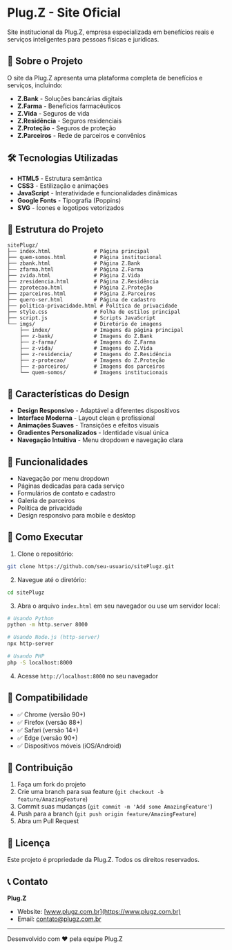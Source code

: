 # Plug.Z - Site Oficial

Site institucional da Plug.Z, empresa especializada em benefícios reais e serviços inteligentes para pessoas físicas e jurídicas.

## 🚀 Sobre o Projeto

O site da Plug.Z apresenta uma plataforma completa de benefícios e serviços, incluindo:

- **Z.Bank** - Soluções bancárias digitais
- **Z.Farma** - Benefícios farmacêuticos
- **Z.Vida** - Seguros de vida
- **Z.Residência** - Seguros residenciais
- **Z.Proteção** - Seguros de proteção
- **Z.Parceiros** - Rede de parceiros e convênios

## 🛠️ Tecnologias Utilizadas

- **HTML5** - Estrutura semântica
- **CSS3** - Estilização e animações
- **JavaScript** - Interatividade e funcionalidades dinâmicas
- **Google Fonts** - Tipografia (Poppins)
- **SVG** - Ícones e logotipos vetorizados

## 📁 Estrutura do Projeto

```
sitePlugz/
├── index.html              # Página principal
├── quem-somos.html         # Página institucional
├── zbank.html              # Página Z.Bank
├── zfarma.html             # Página Z.Farma
├── zvida.html              # Página Z.Vida
├── zresidencia.html        # Página Z.Residência
├── zprotecao.html          # Página Z.Proteção
├── zparceiros.html         # Página Z.Parceiros
├── quero-ser.html          # Página de cadastro
├── politica-privacidade.html # Política de privacidade
├── style.css               # Folha de estilos principal
├── script.js               # Scripts JavaScript
└── imgs/                   # Diretório de imagens
    ├── index/              # Imagens da página principal
    ├── z-bank/             # Imagens do Z.Bank
    ├── z-farma/            # Imagens do Z.Farma
    ├── z-vida/             # Imagens do Z.Vida
    ├── z-residencia/       # Imagens do Z.Residência
    ├── z-protecao/         # Imagens do Z.Proteção
    ├── z-parceiros/        # Imagens dos parceiros
    └── quem-somos/         # Imagens institucionais
```

## 🎨 Características do Design

- **Design Responsivo** - Adaptável a diferentes dispositivos
- **Interface Moderna** - Layout clean e profissional
- **Animações Suaves** - Transições e efeitos visuais
- **Gradientes Personalizados** - Identidade visual única
- **Navegação Intuitiva** - Menu dropdown e navegação clara

## 🌟 Funcionalidades

- Navegação por menu dropdown
- Páginas dedicadas para cada serviço
- Formulários de contato e cadastro
- Galeria de parceiros
- Política de privacidade
- Design responsivo para mobile e desktop

## 🚀 Como Executar

1. Clone o repositório:
```bash
git clone https://github.com/seu-usuario/sitePlugz.git
```

2. Navegue até o diretório:
```bash
cd sitePlugz
```

3. Abra o arquivo `index.html` em seu navegador ou use um servidor local:
```bash
# Usando Python
python -m http.server 8000

# Usando Node.js (http-server)
npx http-server

# Usando PHP
php -S localhost:8000
```

4. Acesse `http://localhost:8000` no seu navegador

## 📱 Compatibilidade

- ✅ Chrome (versão 90+)
- ✅ Firefox (versão 88+)
- ✅ Safari (versão 14+)
- ✅ Edge (versão 90+)
- ✅ Dispositivos móveis (iOS/Android)

## 🤝 Contribuição

1. Faça um fork do projeto
2. Crie uma branch para sua feature (`git checkout -b feature/AmazingFeature`)
3. Commit suas mudanças (`git commit -m 'Add some AmazingFeature'`)
4. Push para a branch (`git push origin feature/AmazingFeature`)
5. Abra um Pull Request

## 📄 Licença

Este projeto é propriedade da Plug.Z. Todos os direitos reservados.

## 📞 Contato

**Plug.Z**
- Website: [www.plugz.com.br](https://www.plugz.com.br)
- Email: contato@plugz.com.br

---

Desenvolvido com ❤️ pela equipe Plug.Z